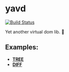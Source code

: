 yavd
============

[![Build Status](https://api.travis-ci.org/yetone/yavd.svg?branch=master)](https://travis-ci.org/yetone/yavd)

Yet another virtual dom lib. 🌊

## Examples:

* **[TREE](https://yetone.github.io/yavd/example/tree)**
* **[DIFF](https://yetone.github.io/yavd/example/diff)**
